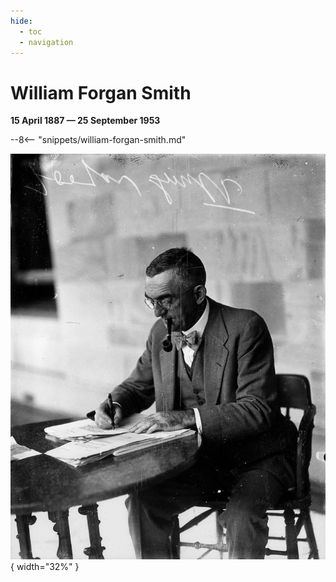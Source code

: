```yaml
---
hide:
  - toc
  - navigation
---
```


# William Forgan Smith

**15 April 1887 — 25 September 1953**

--8<-- "snippets/william-forgan-smith.md"

![William Forgan Smith](../assets/william-forgan-smith.jpg){ width="32%" }
 
<!-- needs attribution -->
